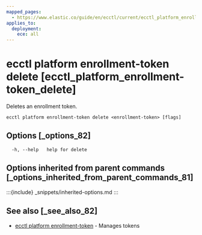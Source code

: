 ```yaml
---
mapped_pages:
  - https://www.elastic.co/guide/en/ecctl/current/ecctl_platform_enrollment-token_delete.html
applies_to:
  deployment:
    ece: all
---
```


# ecctl platform enrollment-token delete [ecctl_platform_enrollment-token_delete]

Deletes an enrollment token.

```
ecctl platform enrollment-token delete <enrollment-token> [flags]
```


## Options [_options_82]

```
  -h, --help   help for delete
```


## Options inherited from parent commands [_options_inherited_from_parent_commands_81]

:::{include} _snippets/inherited-options.md
:::


## See also [_see_also_82]

* [ecctl platform enrollment-token](/reference/ecctl_platform_enrollment-token.md) - Manages tokens
